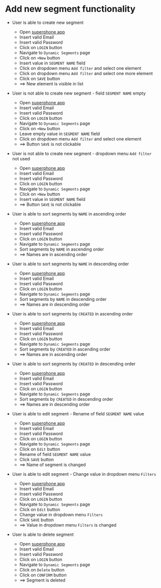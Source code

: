 # Add new segment functionality

* User is able to create new segment
  * Open [superphone app](https://app.superphone-stage.com/login)
  * Insert valid Email 
  * Insert valid Password 
  * Click on `LOGIN` button
  * Navigate to `Dynamic Segments` page
  * Click on `+New` button
  * Insert value in `SEGMENT NAME` field
  * Click on dropdown menu `Add filter` and select one element
  * Click on dropdown menu `Add filter` and select one more element
  * Click on `SAVE` button
  * ==> New element is visible in list

* User is not able to create new segment - field `SEGMENT NAME` empty
  * Open [superphone app](https://app.superphone-stage.com/login)
  * Insert valid Email 
  * Insert valid Password 
  * Click on `LOGIN` button
  * Navigate to `Dynamic Segments` page
  * Click on `+New` button
  * Leave empty value in `SEGMENT NAME` field
  * Click on dropdown menu `Add filter` and select one element 
  * ==> Button `SAVE` is not clickable

* User is not able to create new segment - dropdown menu `Add filter` not used
  * Open [superphone app](https://app.superphone-stage.com/login)
  * Insert valid Email 
  * Insert valid Password 
  * Click on `LOGIN` button
  * Navigate to `Dynamic Segments` page
  * Click on `+New` button
  * Insert value in `SEGMENT NAME` field
  * ==> Button `SAVE` is not clickable

* User is able to sort segments by `NAME` in ascending order
  * Open [superphone app](https://app.superphone-stage.com/login)
  * Insert valid Email
  * Insert valid Password
  * Click on `LOGIN` button
  * Navigate to `Dynamic Segments` page
  * Sort segments by `NAME` in ascending order
  * ==> Names are in ascending order

* User is able to sort segments by `NAME` in descending order
  * Open [superphone app](https://app.superphone-stage.com/login)
  * Insert valid Email
  * Insert valid Password
  * Click on `LOGIN` button
  * Navigate to `Dynamic Segments` page
  * Sort segments by `NAME` in descending order
  * ==> Names are in descending order

* User is able to sort segments by `CREATED` in ascending order
  * Open [superphone app](https://app.superphone-stage.com/login)
  * Insert valid Email
  * Insert valid Password
  * Click on `LOGIN` button
  * Navigate to `Dynamic Segments` page
  * Sort segments by `CREATED` in ascending order
  * ==> Names are in ascending order

* User is able to sort segments by `CREATED` in descending order
  * Open [superphone app](https://app.superphone-stage.com/login)
  * Insert valid Email
  * Insert valid Password
  * Click on `LOGIN` button
  * Navigate to `Dynamic Segments` page
  * Sort segments by `CREATED` in descending order
  * ==> Names are in descending order
  
* User is able to edit segment - Rename of field `SEGMENT NAME` value 
  * Open [superphone app](https://app.superphone-stage.com/login)
  * Insert valid Email
  * Insert valid Password
  * Click on `LOGIN` button
  * Navigate to `Dynamic Segments` page
  * Click on `Edit` button
  * Rename of field `SEGMENT NAME` value
  * Click `SAVE` button
  * ==> Name of segment is changed

* User is able to edit segment - Change value in dropdown menu `Filters` 
  * Open [superphone app](https://app.superphone-stage.com/login)
  * Insert valid Email
  * Insert valid Password
  * Click on `LOGIN` button
  * Navigate to `Dynamic Segments` page
  * Click on `Edit` button
  * Change value in dropdown menu `Filters`
  * Click `SAVE` button
  * ==> Value in dropdown menu `Filters` is changed
  
* User is able to delete segment
  * Open [superphone app](https://app.superphone-stage.com/login)
  * Insert valid Email
  * Insert valid Password
  * Click on `LOGIN` button
  * Navigate to `Dynamic Segments` page
  * Click on `Delete` button 
  * Click on `CONFIRM` button
  * ==> Segment is deleted